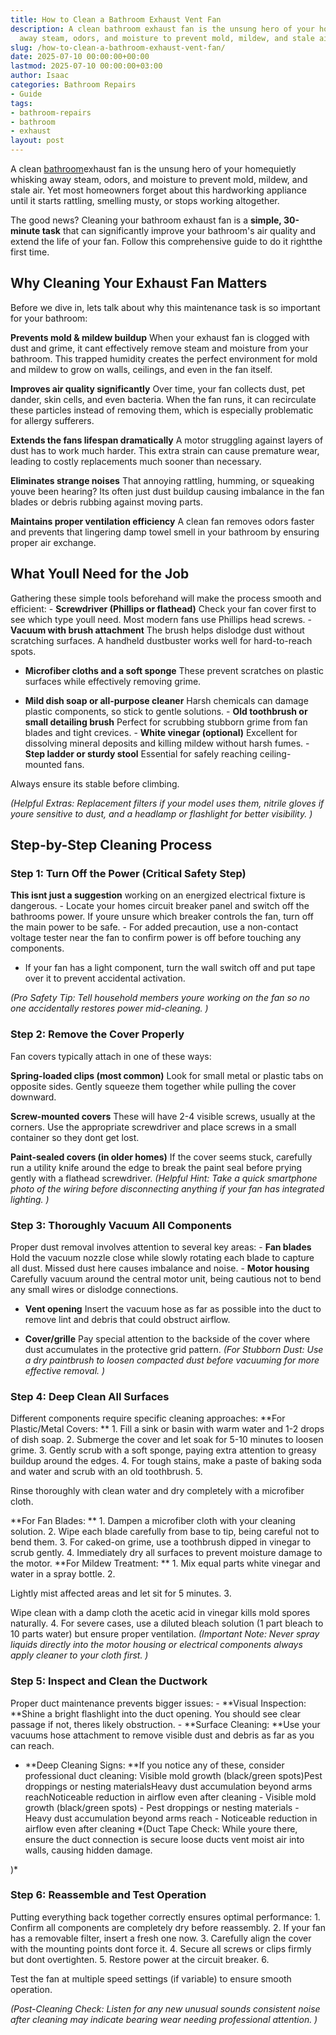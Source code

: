 ```yaml
---
title: How to Clean a Bathroom Exhaust Vent Fan
description: A clean bathroom exhaust fan is the unsung hero of your homequietly whisking
  away steam, odors, and moisture to prevent mold, mildew, and stale air.
slug: /how-to-clean-a-bathroom-exhaust-vent-fan/
date: 2025-07-10 00:00:00+00:00
lastmod: 2025-07-10 00:00:00+03:00
author: Isaac
categories: Bathroom Repairs
- Guide
tags:
- bathroom-repairs
- bathroom
- exhaust
layout: post
---
```

A clean [bathroom](https://pestpolicy.com/replacing-a-bathroom-exhaust-fan/)exhaust fan is the unsung hero of your homequietly whisking away steam, odors, and moisture to prevent mold, mildew, and stale air. Yet most homeowners forget about this hardworking appliance until it starts rattling, smelling musty, or stops working altogether.

The good news? Cleaning your bathroom exhaust fan is a **simple, 30-minute task** that can significantly improve your bathroom's air quality and extend the life of your fan. Follow this comprehensive guide to do it rightthe first time.

##  **Why Cleaning Your Exhaust Fan Matters**

Before we dive in, lets talk about why this maintenance task is so important for your bathroom:

**Prevents mold & mildew buildup** When your exhaust fan is clogged with dust and grime, it cant effectively remove steam and moisture from your bathroom. This trapped humidity creates the perfect environment for mold and mildew to grow on walls, ceilings, and even in the fan itself.

**Improves air quality significantly** Over time, your fan collects dust, pet dander, skin cells, and even bacteria. When the fan runs, it can recirculate these particles instead of removing them, which is especially problematic for allergy sufferers.

**Extends the fans lifespan dramatically** A motor struggling against layers of dust has to work much harder. This extra strain can cause premature wear, leading to costly replacements much sooner than necessary.

**Eliminates strange noises** That annoying rattling, humming, or squeaking youve been hearing? Its often just dust buildup causing imbalance in the fan blades or debris rubbing against moving parts.

**Maintains proper ventilation efficiency** A clean fan removes odors faster and prevents that lingering damp towel smell in your bathroom by ensuring proper air exchange.

##  **What Youll Need for the Job**

Gathering these simple tools beforehand will make the process smooth and efficient: - **Screwdriver (Phillips or flathead)** Check your fan cover first to see which type youll need. Most modern fans use Phillips head screws. - **Vacuum with brush attachment** The brush helps dislodge dust without scratching surfaces. A handheld dustbuster works well for hard-to-reach spots.

- **Microfiber cloths and a soft sponge** These prevent scratches on plastic surfaces while effectively removing grime.

- **Mild dish soap or all-purpose cleaner** Harsh chemicals can damage plastic components, so stick to gentle solutions. - **Old toothbrush or small detailing brush** Perfect for scrubbing stubborn grime from fan blades and tight crevices. - **White vinegar (optional)** Excellent for dissolving mineral deposits and killing mildew without harsh fumes. - **Step ladder or sturdy stool** Essential for safely reaching ceiling-mounted fans.

Always ensure its stable before climbing.

*(Helpful Extras: Replacement filters if your model uses them, nitrile gloves if youre sensitive to dust, and a headlamp or flashlight for better visibility. )*

##  **Step-by-Step Cleaning Process**

###  **Step 1: Turn Off the Power (Critical Safety Step)**

**This isnt just a suggestion** working on an energized electrical fixture is dangerous. - Locate your homes circuit breaker panel and switch off the bathrooms power. If youre unsure which breaker controls the fan, turn off the main power to be safe. - For added precaution, use a non-contact voltage tester near the fan to confirm power is off before touching any components.

- If your fan has a light component, turn the wall switch off and put tape over it to prevent accidental activation.

*(Pro Safety Tip: Tell household members youre working on the fan so no one accidentally restores power mid-cleaning. )*

###  **Step 2: Remove the Cover Properly**

Fan covers typically attach in one of these ways:

**Spring-loaded clips (most common)** Look for small metal or plastic tabs on opposite sides. Gently squeeze them together while pulling the cover downward.

**Screw-mounted covers** These will have 2-4 visible screws, usually at the corners. Use the appropriate screwdriver and place screws in a small container so they dont get lost.

**Paint-sealed covers (in older homes)** If the cover seems stuck, carefully run a utility knife around the edge to break the paint seal before prying gently with a flathead screwdriver. *(Helpful Hint: Take a quick smartphone photo of the wiring before disconnecting anything if your fan has integrated lighting. )*

###  **Step 3: Thoroughly Vacuum All Components**

Proper dust removal involves attention to several key areas: - **Fan blades** Hold the vacuum nozzle close while slowly rotating each blade to capture all dust. Missed dust here causes imbalance and noise. - **Motor housing** Carefully vacuum around the central motor unit, being cautious not to bend any small wires or dislodge connections.

- **Vent opening** Insert the vacuum hose as far as possible into the duct to remove lint and debris that could obstruct airflow.

- **Cover/grille** Pay special attention to the backside of the cover where dust accumulates in the protective grid pattern. *(For Stubborn Dust: Use a dry paintbrush to loosen compacted dust before vacuuming for more effective removal. )*

###  **Step 4: Deep Clean All Surfaces**

Different components require specific cleaning approaches: **For Plastic/Metal Covers: ** 1. Fill a sink or basin with warm water and 1-2 drops of dish soap. 2. Submerge the cover and let soak for 5-10 minutes to loosen grime. 3. Gently scrub with a soft sponge, paying extra attention to greasy buildup around the edges. 4. For tough stains, make a paste of baking soda and water and scrub with an old toothbrush. 5.

Rinse thoroughly with clean water and dry completely with a microfiber cloth.

**For Fan Blades: ** 1. Dampen a microfiber cloth with your cleaning solution. 2. Wipe each blade carefully from base to tip, being careful not to bend them. 3. For caked-on grime, use a toothbrush dipped in vinegar to scrub gently. 4. Immediately dry all surfaces to prevent moisture damage to the motor. **For Mildew Treatment: ** 1. Mix equal parts white vinegar and water in a spray bottle. 2.

Lightly mist affected areas and let sit for 5 minutes. 3.

Wipe clean with a damp cloth the acetic acid in vinegar kills mold spores naturally. 4. For severe cases, use a diluted bleach solution (1 part bleach to 10 parts water) but ensure proper ventilation. *(Important Note: Never spray liquids directly into the motor housing or electrical components always apply cleaner to your cloth first. )*

###  **Step 5: Inspect and Clean the Ductwork**

Proper duct maintenance prevents bigger issues: - **Visual Inspection: **Shine a bright flashlight into the duct opening. You should see clear passage if not, theres likely obstruction. - **Surface Cleaning: **Use your vacuums hose attachment to remove visible dust and debris as far as you can reach.

- **Deep Cleaning Signs: **If you notice any of these, consider professional duct cleaning: Visible mold growth (black/green spots)Pest droppings or nesting materialsHeavy dust accumulation beyond arms reachNoticeable reduction in airflow even after cleaning - Visible mold growth (black/green spots) - Pest droppings or nesting materials - Heavy dust accumulation beyond arms reach - Noticeable reduction in airflow even after cleaning *(Duct Tape Check: While youre there, ensure the duct connection is secure loose ducts vent moist air into walls, causing hidden damage.

)*

###  **Step 6: Reassemble and Test Operation**

Putting everything back together correctly ensures optimal performance: 1. Confirm all components are completely dry before reassembly. 2. If your fan has a removable filter, insert a fresh one now. 3. Carefully align the cover with the mounting points dont force it. 4. Secure all screws or clips firmly but dont overtighten. 5. Restore power at the circuit breaker. 6.

Test the fan at multiple speed settings (if variable) to ensure smooth operation.

*(Post-Cleaning Check: Listen for any new unusual sounds consistent noise after cleaning may indicate bearing wear needing professional attention. )*